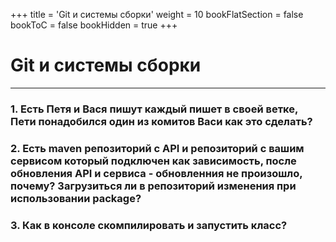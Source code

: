 +++
title = 'Git и системы сборки'
weight = 10
bookFlatSection = false
bookToC = false
bookHidden = true
+++

# Git и системы сборки

---
### 1. Есть Петя и Вася пишут каждый пишет в своей ветке, Пети понадобился один из комитов Васи как это сделать?
### 2. Есть maven репозиторий с API и репозиторий с вашим сервисом который подключен как зависимость, после обновления API и сервиса - обновленния не произошло, почему? Загрузиться ли в репозиторий изменения при использовании package?
### 3. Как в консоле скомпилировать и запустить класс?